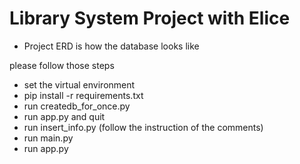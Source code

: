 # Library System Project with Elice

- Project ERD is how the database looks like

please follow those steps
- set the virtual environment 
- pip install -r requirements.txt
- run createdb_for_once.py
- run app.py and quit
- run insert_info.py (follow the instruction of the comments)
- run main.py
- run app.py 